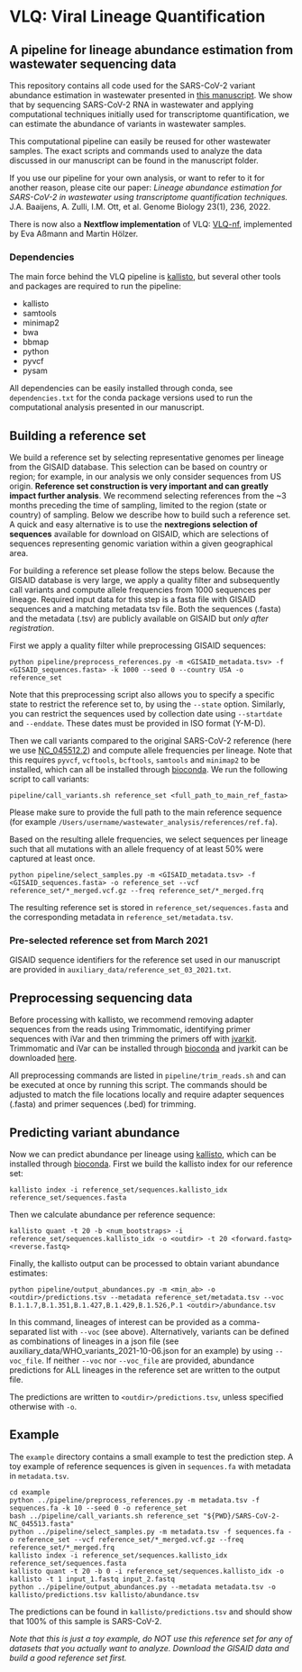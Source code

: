 # VLQ: Viral Lineage Quantification
## A pipeline for lineage abundance estimation from wastewater sequencing data

This repository contains all code used for the SARS-CoV-2 variant abundance estimation in wastewater presented in [this manuscript](https://link.springer.com/article/10.1186/s13059-022-02805-9).
We show that by sequencing SARS-CoV-2 RNA in wastewater and applying
computational techniques initially used for transcriptome quantification, we can
estimate the abundance of variants in wastewater samples.

This computational pipeline can easily be reused for other wastewater samples.
The exact scripts and commands used to analyze the data discussed in our
manuscript can be found in the manuscript folder.

If you use our pipeline for your own analysis, or want to refer to it for another reason, please cite our paper:
*Lineage abundance estimation for SARS-CoV-2 in wastewater using transcriptome quantification techniques.* J.A. Baaijens, A. Zulli, I.M. Ott, et al. Genome Biology 23(1), 236, 2022.

There is now also a **Nextflow implementation** of VLQ: [VLQ-nf](https://github.com/rki-mf1/vlq-nf), implemented by Eva Aßmann and Martin Hölzer. 


### Dependencies

The main force behind the VLQ pipeline is [kallisto](https://pachterlab.github.io/kallisto/about), but several other tools and packages are required to run the pipeline:
- kallisto
- samtools
- minimap2
- bwa
- bbmap
- python
- pyvcf
- pysam

All dependencies can be easily installed through conda, see `dependencies.txt` for the conda package versions used to run the computational analysis presented in our manuscript.


## Building a reference set
We build a reference set by selecting representative genomes per lineage from
the GISAID database. This selection can be based on country or region; for
example, in our analysis we only consider sequences from US origin. 
**Reference set construction is very important and can greatly impact further
analysis**. We recommend selecting references from the ~3 months preceding the
time of sampling, limited to the region (state or country) of sampling. Below
we describe how to build such a reference set.
A quick and easy alternative is to use the **nextregions selection of sequences**
available for download on GISAID, which are selections of sequences representing
genomic variation within a given geographical area.

For building a reference set please follow the steps below. Because the GISAID 
database is very large, we apply a quality filter and subsequently
call variants and compute allele frequencies from 1000 sequences per lineage.
Required input data for this step is a fasta file with GISAID sequences and a
matching metadata tsv file. Both the sequences (.fasta) and the metadata (.tsv)
are publicly available on GISAID but *only after registration*.

First we apply a quality filter while preprocessing GISAID sequences:

    python pipeline/preprocess_references.py -m <GISAID_metadata.tsv> -f <GISAID_sequences.fasta> -k 1000 --seed 0 --country USA -o reference_set   

Note that this preprocessing script also allows you to specify a specific state
to restrict the reference set to, by using the `--state` option.
Similarly, you can restrict the sequences used by collection date using
`--startdate` and `--enddate`.
These dates must be provided in ISO format (Y-M-D).

Then we call variants compared to the original SARS-CoV-2 reference (here we use
[NC_045512.2](https://www.ncbi.nlm.nih.gov/nuccore/NC_045512))
and compute allele frequencies per lineage. Note that this requires
`pyvcf`, `vcftools`, `bcftools`, `samtools` and `minimap2` to be installed, which
can all be installed through [bioconda](http://bioconda.github.io).
We run the following script to call variants:

    pipeline/call_variants.sh reference_set <full_path_to_main_ref_fasta>

Please make sure to provide the full path to the main reference sequence
(for example `/Users/username/wastewater_analysis/references/ref.fa`).

Based on the resulting allele frequencies, we select sequences per lineage such that all
mutations with an allele frequency of at least 50% were captured at least once.

    python pipeline/select_samples.py -m <GISAID_metadata.tsv> -f <GISAID_sequences.fasta> -o reference_set --vcf reference_set/*_merged.vcf.gz --freq reference_set/*_merged.frq

The resulting reference set is stored in `reference_set/sequences.fasta` and
the corresponding metadata in `reference_set/metadata.tsv`.

### Pre-selected reference set from March 2021
GISAID sequence identifiers for the reference set used in our manuscript are
provided in `auxiliary_data/reference_set_03_2021.txt`.


## Preprocessing sequencing data
Before processing with kallisto, we recommend removing adapter sequences from
the reads using Trimmomatic, identifying primer sequences with iVar and then
trimming the primers off with [jvarkit](http://lindenb.github.io/jvarkit/Biostar84452).
Trimmomatic and iVar can be installed through [bioconda](http://bioconda.github.io)
and jvarkit can be downloaded [here](http://lindenb.github.io/jvarkit/Biostar84452).

All preprocessing commands are listed in `pipeline/trim_reads.sh` and can be
executed at once by running this script. The commands should be adjusted to
match the file locations locally and require adapter sequences (.fasta) and
primer sequences (.bed) for trimming.

## Predicting variant abundance
Now we can predict abundance per lineage using
[kallisto](https://pachterlab.github.io/kallisto/about), which can be
installed through [bioconda](http://bioconda.github.io).
First we build the kallisto index for our reference set:

    kallisto index -i reference_set/sequences.kallisto_idx reference_set/sequences.fasta

Then we calculate abundance per reference sequence:

    kallisto quant -t 20 -b <num_bootstraps> -i reference_set/sequences.kallisto_idx -o <outdir> -t 20 <forward.fastq> <reverse.fastq>

Finally, the kallisto output can be processed to obtain variant abundance estimates:

    python pipeline/output_abundances.py -m <min_ab> -o <outdir>/predictions.tsv --metadata reference_set/metadata.tsv --voc B.1.1.7,B.1.351,B.1.427,B.1.429,B.1.526,P.1 <outdir>/abundance.tsv

In this command, lineages of interest can be provided as a comma-separated list with
`--voc` (see above).
Alternatively, variants can be defined as combinations of lineages in a json file
(see auxiliary_data/WHO_variants_2021-10-06.json for an example) by using `--voc_file`.
If neither `--voc` nor `--voc_file` are provided, abundance predictions for ALL lineages
in the reference set are written to the output file.

The predictions are written to `<outdir>/predictions.tsv`, unless specified otherwise with `-o`.


## Example

The `example` directory contains a small example to test the prediction step.
A toy example of reference sequences is given in `sequences.fa` with metadata in
`metadata.tsv`.

    cd example
    python ../pipeline/preprocess_references.py -m metadata.tsv -f sequences.fa -k 10 --seed 0 -o reference_set
    bash ../pipeline/call_variants.sh reference_set "${PWD}/SARS-CoV-2-NC_045513.fasta"
    python ../pipeline/select_samples.py -m metadata.tsv -f sequences.fa -o reference_set --vcf reference_set/*_merged.vcf.gz --freq reference_set/*_merged.frq
    kallisto index -i reference_set/sequences.kallisto_idx reference_set/sequences.fasta
    kallisto quant -t 20 -b 0 -i reference_set/sequences.kallisto_idx -o kallisto -t 1 input_1.fastq input_2.fastq
    python ../pipeline/output_abundances.py --metadata metadata.tsv -o kallisto/predictions.tsv kallisto/abundance.tsv

The predictions can be found in `kallisto/predictions.tsv` and should show that
100% of this sample is SARS-CoV-2.

*Note that this is just a toy example, do NOT use this reference set for any of
datasets that you actually want to analyze. Download the GISAID data and build
a good reference set first.*

